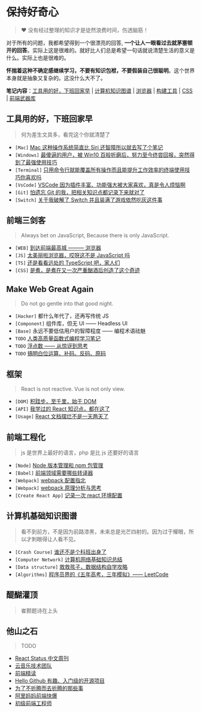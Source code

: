 # 保持好奇心

> ❤️ 没有经过整理的知识才是徒然浪费时间，伤透脑筋！

对于所有的问题，我都希望得到一个很漂亮的回答, **一个让人一眼看过去就茅塞顿开的回答**。实际上这是很难的。就好比人们总是希望一句话就说清楚生活的意义是什么。实际上也是很难的。

**怀揣着这种不确定感继续学习，不要有知识包袱，不要假装自己很聪明**。这个世界本身就是抽象又复杂的。这没什么大不了。

**笔记内容**：[工具用的好，下班回家早](#工具用的好下班回家早) | [计算机知识图谱](#计算机知识图谱) | [浏览器](#浏览器) | [构建工具](#构建工具) | [CSS](#CSS) | [前端武器库](#前端武器库)

## 工具用的好，下班回家早

> 何为差生文具多，看完这个你就清楚了

- `[Mac]` [Mac 这种操作系统简直比 Siri 还智障所以就去写了个笔记](others/mac.md)
- `[Windows]` [最傻逼的用户，被 Win10 百般折磨后，努力至今终尝回报，突然得到了最强使用技巧](others/win.md)
- `[Terminal]` [只用命令行就能覆盖所有操作而且能提升工作效率的终端使用技巧你喜欢吗](others/terminal.md)
- `[VsCode]` [VSCode 因为插件丰富、功能强大被大家喜欢，真是令人烦恼啊](others/code.md)
- `[Git]` [怕遗忘 Git 的我，把相关知识点都记录下来就对了](others/git.md)
- `[Switch]` [关于我破解了 Switch 并且装满了游戏依然吃灰这件事](others/switch.md)

## 前端三剑客

> Always bet on JavaScript, Because there is only JavaScript.

- `[WEB]` [到达前端最高城 ——— 浏览器](summary/browser.md)
- `[JS]` [太美丽啦浏览器，哎呀这不是 JavaScript 吗](js/js.md)
- `[TS]` [还是看看远处的 TypeScript 吧，家人们](https://github.com/chuenwei0129/build-my-own-x/blob/main/packages/build-my-own-brainfuck/ts.md)
- `[CSS]` [是煮，是煮在又一次严重酗酒后创造了这个奇迹](css/css.md)

## Make Web Great Again

> Do not go gentle into that good night.

- `[Hacker]` 都什么年代了，还再写传统 JS
- `[Component]` 组件库，但无 UI —— Headless UI
- `[Base]` 永远不要低估用户的智障程度 —— 编程术语祛魅
- `TODO` [人类高质量函数式编程学习笔记](summary/fp.md)
- `TODO` [浮点数 —— 从惊讶到思考](summary/float.md)
- `TODO` [搞明白位运算、补码、反码、原码](framework/bits.md)

## 框架

> React is not reactive. Vue is not only view.

- `[DOM]` [积跬步，至千里，始于 DOM](framework/dom.md)
- `[API]` [我学过的 React 知识点，都在这了](framework/react.md)
- `[Usage]` [React 文档摆烂不是一天两天了](framework/react-use.md)

## 前端工程化

> js 是世界上最好的语言，php 是比 js 还要好的语言

- `[Node]` [Node 版本管理和 npm 包管理](engineering/node.md)
- `[Babel]` [前端领域需要哪些转译器](engineering/ast.md)
- `[Webpack]` [webpack 配置指北](engineering/webpack.md)
- `[Webpack]` [webpack 原理分析与思考](engineering/pack-origin.md)
- `[Create React App]` [记录一次 react 环境配置](engineering/cra.md)

## 计算机基础知识图谱

> 看不到前方，不是因为前路漆黑，未来总是光芒四射的。因为过于耀眼，所以才刺眼得让人看不见。

- `[Crash Course]` [谁还不是个科班出身了](summary/base.md)
- `[Computer Network]` [计算机网络基础知识总结](summary/net.md)
- `[Data structure]` [救救孩子，数据结构自学攻略](summary/data-structure.md)
- `[Algorithms]` [程序员界的《五年高考，三年模拟》—— LeetCode](summary/leetcode.md)

## 醍醐灌顶

> 崔颢题诗在上头

<!-- TODO -->

## 他山之石

> TODO

- [React Status 中文周刊](https://docschina.org/weekly/react/)
- [云音乐技术团队](https://www.zhihu.com/org/yun-yin-le-qian-duan-ji-zhu-tuan-dui)
- [前端精读](https://github.com/ascoders/weekly)
- [Hello Github 有趣、入门级的开源项目](https://hellogithub.com/)
- [为了不折腾而去折腾的那些事](https://www.zhihu.com/column/funny)
- [阿里妈妈前端快爆](https://www.zhihu.com/column/mm-fe)
- [初级前端工程师](https://www.zhihu.com/column/makewebgreatagain)
